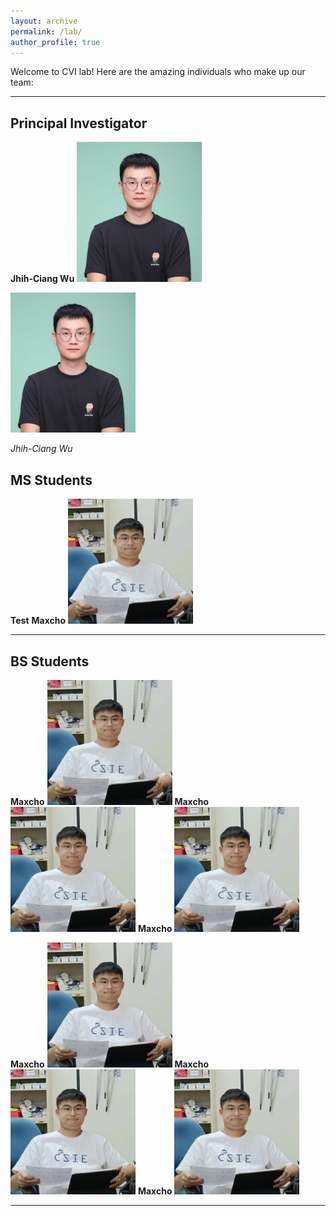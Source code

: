 ```yaml
---
layout: archive
permalink: /lab/
author_profile: true
---
```



Welcome to CVI lab! Here are the amazing individuals who make up our team:

---

## Principal Investigator
**Jhih-Ciang Wu** <img src="../images/lab/JC.jpg"  width="200"> 


<p>
    <img src="../images/lab/JC.jpg" width="200">
</p>
<p>
    <em>Jhih-Ciang Wu</em>
</p>


## MS Students
**Test**
**Maxcho**  <img src="../images/lab/maxcho.jpg"  width="200"/>

---

## BS Students
**Maxcho**  <img src="../images/lab/maxcho.jpg"  width="200"/>
**Maxcho**  <img src="../images/lab/maxcho.jpg"  width="200"/>
**Maxcho**  <img src="../images/lab/maxcho.jpg"  width="200"/>

**Maxcho**  <img src="../images/lab/maxcho.jpg"  width="200"/>
**Maxcho**  <img src="../images/lab/maxcho.jpg"  width="200"/>
**Maxcho**  <img src="../images/lab/maxcho.jpg"  width="200"/>

---

